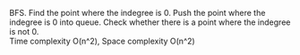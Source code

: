 BFS. Find the point where the indegree is 0. Push the point where the indegree is 0 into queue. Check whether there is a point where the indegree is not 0.   
Time complexity O(n^2), Space complexity O(n^2)